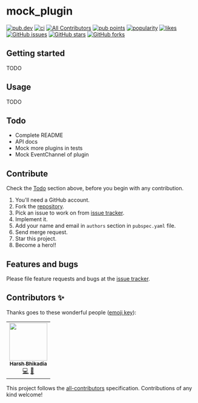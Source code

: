 # mock_plugin

<p>
<a href="https://pub.dev/packages/mock_plugin"><img src="https://img.shields.io/pub/v/mock_plugin?logo=dart" alt="pub.dev"></a>
<a href="https://github.com/daadu/mock_plugin/actions/workflows/ci.yaml"><img src="https://github.com/daadu/mock_plugin/actions/workflows/ci.yaml/badge.svg" alt="ci"></a>
<!-- ALL-CONTRIBUTORS-BADGE:START - Do not remove or modify this section -->
<a href="#contributors-"><img src="https://img.shields.io/badge/all_contributors-1-orange.svg" alt="All Contributors" /></a>
<!-- ALL-CONTRIBUTORS-BADGE:END -->
<a href="https://pub.dev/packages/mock_plugin/score"><img src="https://badges.bar/mock_plugin/pub%20points" alt="pub points"></a>
<a href="https://pub.dev/packages/mock_plugin/score"><img src="https://badges.bar/mock_plugin/popularity" alt="popularity"></a>
<a href="https://pub.dev/packages/mock_plugin/score"><img src="https://badges.bar/mock_plugin/likes" alt="likes"></a>
<a href="https://github.com/daadu/mock_plugin/issues"><img src="https://img.shields.io/github/issues/daadu/mock_plugin?logo=github" alt="GitHub issues"></a>
<a href="https://github.com/daadu/mock_plugin/stargazers"><img src="https://img.shields.io/github/stars/daadu/mock_plugin?logo=github" alt="GitHub stars"></a>
<a href="https://github.com/daadu/mock_plugin/network"><img src="https://img.shields.io/github/forks/daadu/mock_plugin?logo=github" alt="GitHub forks"></a>
</p>

## Getting started

TODO

## Usage

TODO

## Todo

- Complete README
- API docs
- Mock more plugins in tests
- Mock EventChannel of plugin

## Contribute

Check the [Todo](#todo) section above, before you begin with any contribution.

1. You'll need a GitHub account.
2. Fork the [repository](https://github.com/daadu/mock_plugin).
3. Pick an issue to work on from [issue tracker](https://github.com/daadu/mock_plugin/issues).
4. Implement it.
5. Add your name and email in `authors` section in `pubspec.yaml` file.
6. Send merge request.
7. Star this project.
8. Become a hero!!

## Features and bugs

Please file feature requests and bugs at
the [issue tracker](https://github.com/daadu/mock_plugin/issues).

## Contributors ✨

Thanks goes to these wonderful people ([emoji key](https://allcontributors.org/docs/en/emoji-key)):

<!-- ALL-CONTRIBUTORS-LIST:START - Do not remove or modify this section -->
<!-- prettier-ignore-start -->
<!-- markdownlint-disable -->
<table>
  <tr>
    <td align="center"><a href="https://bhikadia.com/"><img src="https://avatars.githubusercontent.com/u/4963236?v=4?s=100" width="100px;" alt=""/><br /><sub><b>Harsh Bhikadia</b></sub></a><br /><a href="https://github.com/daadu/mock_plugin/commits?author=daadu" title="Code">💻</a> <a href="#ideas-daadu" title="Ideas, Planning, & Feedback">🤔</a></td>
  </tr>
</table>

<!-- markdownlint-restore -->
<!-- prettier-ignore-end -->

<!-- ALL-CONTRIBUTORS-LIST:END -->

This project follows the [all-contributors](https://github.com/all-contributors/all-contributors) specification. Contributions of any kind welcome!